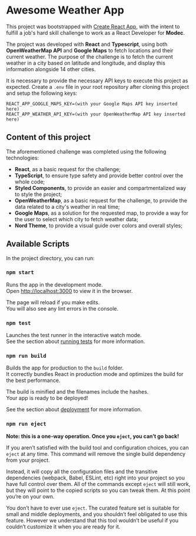 # Awesome Weather App

This project was bootstrapped with [Create React App](https://github.com/facebook/create-react-app), with the intent to fulfill
a job's hard skill challenge to work as a React Developer for **Modec**.  

The project was developed with **React** and **Typescript**, using both **OpenWeatherMap API** and **Google 
Maps** to fetch locations and their current weather. The purpose of the challenge is to 
fetch the current weather in a city based on latitude and longitude, and display this
 information alongside 14 other cities.

It is necessary to provide the necessary API keys to execute this project as expected. Create a `.env` file in your root repository after cloning this project and setup the following keys:

```
REACT_APP_GOOGLE_MAPS_KEY=(with your Google Maps API key inserted here)
REACT_APP_WEATHER_API_KEY=(with your OpenWeatherMap API key inserted here)
```

## Content of this project

The aforementioned challenge was completed using the following technologies:

- **React**, as a basic request for the challenge;
- **TypeScript**, to ensure type safety and provide better control over the whole code;
- **Styled Components**, to provide an easier and compartmentalized way to style the project;
- **OpenWeatherMap**, as a basic request for the challenge, to provide the data related to a city's weather in real time;
- **Google Maps**, as a solution for the requested map, to provide a way for the user to select which city to fetch weather data;
- **Nord Theme**, to provide a visual guide over colors and overall styles;

## Available Scripts

In the project directory, you can run:

### `npm start`

Runs the app in the development mode.\
Open [http://localhost:3000](http://localhost:3000) to view it in the browser.

The page will reload if you make edits.\
You will also see any lint errors in the console.

### `npm test`

Launches the test runner in the interactive watch mode.\
See the section about [running tests](https://facebook.github.io/create-react-app/docs/running-tests) for more information.

### `npm run build`

Builds the app for production to the `build` folder.\
It correctly bundles React in production mode and optimizes the build for the best performance.

The build is minified and the filenames include the hashes.\
Your app is ready to be deployed!

See the section about [deployment](https://facebook.github.io/create-react-app/docs/deployment) for more information.

### `npm run eject`

**Note: this is a one-way operation. Once you `eject`, you can’t go back!**

If you aren’t satisfied with the build tool and configuration choices, you can `eject` at any time. This command will remove the single build dependency from your project.

Instead, it will copy all the configuration files and the transitive dependencies (webpack, Babel, ESLint, etc) right into your project so you have full control over them. All of the commands except `eject` will still work, but they will point to the copied scripts so you can tweak them. At this point you’re on your own.

You don’t have to ever use `eject`. The curated feature set is suitable for small and middle deployments, and you shouldn’t feel obligated to use this feature. However we understand that this tool wouldn’t be useful if you couldn’t customize it when you are ready for it.
